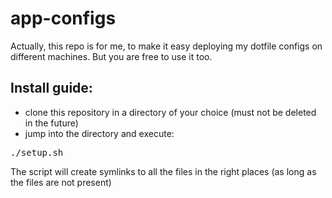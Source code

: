 app-configs
===========

Actually, this repo is for me, to make it easy deploying my dotfile configs on different machines.
But you are free to use it too.

## Install guide:

* clone this repository in a directory of your choice (must not be deleted in the future)
* jump into the directory and execute:
<pre>
./setup.sh
</pre>

The script will create symlinks to all the files in the right places (as long as the files are not present)

